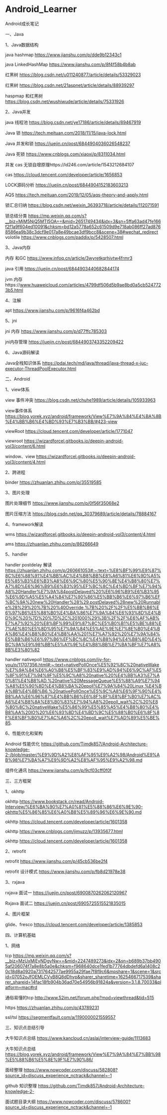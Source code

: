 # Android_Learner
Android成长笔记

一、Java

1、Java数据结构

java hashmap https://www.jianshu.com/p/dde9b12343c1

java LinkedHashMap https://www.jianshu.com/p/8f4f58b4b8ab

红黑树 https://blog.csdn.net/u011240877/article/details/53329023

红黑树 https://blog.csdn.net/21aspnet/article/details/88939297

haspmap 和红黑树 https://blog.csdn.net/wushiwude/article/details/75331926

2、Java并发

java 线程池  https://blog.csdn.net/ye17186/article/details/89467919

Java 锁 https://tech.meituan.com/2018/11/15/java-lock.html

Java 并发和锁 https://juejin.cn/post/6844904036026548237

Java 死锁 https://www.cnblogs.com/xiaoxi/p/8311034.html

并发 cas 无锁自增原理https://ld246.com/article/1543212684107

cas https://cloud.tencent.com/developer/article/1656853

LOCK源码分析 https://juejin.cn/post/6844904152183603213

AQS https://tech.meituan.com/2019/12/05/aqs-theory-and-apply.html

锁汇总归纳 https://blog.csdn.net/weixin_36393718/article/details/112071591

锁总结分类 https://mp.weixin.qq.com/s?__biz=MjM5NjQ5MTI5OA==&mid=2651749434&idx=3&sn=5ffa63ad47fe166f2f1a9f604ed10091&chksm=bd12a5778a652c61509d9e718ab086ff27ad8768586ea9b38c3dcf9e017a8e49bcae3df9bcc8&scene=38#wechat_redirect
volotile https://www.cnblogs.com/paddix/p/5428507.html

3、Java内存

内存 和GC https://www.infoq.cn/article/3wyretkqrhivtw4frmr3

java 引用 https://juejin.cn/post/6844903440682844174

jvm 内存https://www.huaweicloud.com/articles/4799df506d5b9ae8bd0a5cb5247723b5.html

4、注解

apt https://www.jianshu.com/p/9616f4a462bd

5、jni

jni 内存 https://www.jianshu.com/p/d77ffc785303

jni内存管理 https://juejin.cn/post/6844903743352209422

6、Java源码解读

Java全栈知识体系  https://pdai.tech/md/java/thread/java-thread-x-juc-executor-ThreadPoolExecutor.html

二、Android

1、view体系

view 事件冲突 https://blog.csdn.net/chuhe1989/article/details/105933963

view事件体系 https://blog.yorek.xyz/android/framework/View%E7%9A%84%E4%BA%8B%E4%BB%B6%E4%BD%93%E7%B3%BB/#423-view

viewRoot https://cloud.tencent.com/developer/article/1771047

viewroot https://wizardforcel.gitbooks.io/deepin-android-vol3/content/6.html

window、view https://wizardforcel.gitbooks.io/deepin-android-vol3/content/4.html

2、跨进程

binder https://zhuanlan.zhihu.com/p/35519585

3、图片处理

图片处理细节  https://www.jianshu.com/p/0f56f35068e2

图片压缩方法  https://blog.csdn.net/qq_30379689/article/details/78884167

4、framework解读

wms https://wizardforcel.gitbooks.io/deepin-android-vol3/content/4.html

ams  https://zhuanlan.zhihu.com/p/86266649

5、handler

handler postdelay 解读 https://zhuanlan.zhihu.com/p/260661053#:~:text=%E8%BF%99%E9%87%8C%E6%88%91%E4%BB%AC%E4%B8%BB%E8%A6%81%E6%9D%A5%E5%85%B3%E6%B3%A8%E6%9C%80%E5%90%8E%E4%B8%80%E7%A7%8D%E6%96%B9%E6%B3%95%EF%BC%8C%E4%BD%BF%E7%94%A8%20Handler%E7%9A%84postDelayed%20%E6%96%B9%E6%B3%95%E6%9D%A5%E5%A4%84%E7%90%86%E5%BB%B6%E6%97%B6%EF%BC%9A%20new%20Handler%28%29.postDelayed%28new%20Runnable%28%29%20%7B%20%40Override,%7B%20%2F%2F%E5%BB%B6%E6%97%B6%E5%88%B0%E4%BA%86%E7%9A%84%E6%93%8D%E4%BD%9C%20%7D%20%7D%2C%201000%29%3B%2F%2F%E6%AF%AB%E7%A7%92%20%E8%BF%99%E9%87%8C%E5%B0%B1%E5%BE%88%E7%AE%80%E5%8D%95%E7%9A%84%E5%AE%9E%E7%8E%B0%E4%BA%86%E4%B8%80%E4%B8%AA%201%E7%A7%92%20%E7%9A%84%E5%BB%B6%E6%97%B6%EF%BC%8C%E4%B8%94%E4%B8%8D%E4%BC%9A%E9%98%BB%E5%A1%9E%E4%B8%BB%E7%BA%BF%E7%A8%8B%E3%80%82

handler nativepoll https://www.cnblogs.com/jiy-for-you/p/11707356.html#:~:text=nativePollOnce%E5%92%8C%20nativeWake%E7%9A%84%E6%A0%B8%E5%BF%83%E9%AD%94%E6%9C%AF%E5%8F%91%E7%94%9F%E5%9C%A8%20native%20%E4%BB%A3%E7%A0%81%E4%B8%AD.%20native%20MessageQueue%E5%88%A9%E7%94%A8%E5%90%8D%E4%B8%BA%20epoll%E7%9A%84%20Linux,%E4%BA%8B%E4%BB%B6.%20nativePollOnce%E5%9C%A8%E6%9F%90%E4%B8%AA%E6%96%87%E4%BB%B6%E6%8F%8F%E8%BF%B0%E7%AC%A6%E4%B8%8A%E8%B0%83%E7%94%A8%20epoll_wait%2C%20%E8%80%8C%20nativeWake%E5%86%99%E5%85%A5%E4%B8%80%E4%B8%AA%20IO%20%E6%93%8D%E4%BD%9C%E5%88%B0%E6%8F%8F%E8%BF%B0%E7%AC%A6%2C%20epoll_wait%E7%AD%89%E5%BE%85.

6、性能优化和架构

Android 性能优化 https://github.com/Timdk857/Android-Architecture-knowledge-2-/blob/master/%E9%9D%A2%E8%AF%95%E9%A2%98/Android%E9%AB%98%E7%BA%A7%E9%9D%A2%E8%AF%95%E9%A2%98.md

组件化通讯 https://www.jianshu.com/p/9cf03cff0f0f

三、三方框架

1、okhttp

okhttp  https://www.bookstack.cn/read/Android-Interview/%E6%BA%90%E7%A0%81%E5%88%86%E6%9E%90-okhttp%E5%86%85%E6%A0%B8%E5%89%96%E6%9E%90.md

okhttp  https://cloud.tencent.com/developer/article/1601358

okhttp https://www.cnblogs.com/jimuzz/p/13935677.html

okhttp https://cloud.tencent.com/developer/article/1601358

2、retrofit

retrofit https://www.jianshu.com/p/45cb536be2f4

retrofit 设计模式 https://www.jianshu.com/p/fb8d21978e38

3、rxjava 

rxjava 面试一 https://juejin.cn/post/6900870262062120967

Rxjava 面试二  https://juejin.cn/post/6905725515521835015

4、图片框架

glide、fresco https://cloud.tencent.com/developer/article/1385853

四、计算机基础

1、网络

tcp https://mp.weixin.qq.com/s?__biz=MzUxMjEyNDgyNw==&mid=2247489273&idx=2&sn=b689b37bb4905af206074f7a8e8b5a0e&chksm=f968640dce1fed1b77764dbdefd6a1408c20c18d8a0920a7317642577ae9955a29fae7f8f9c6&mpshare=1&scene=1&srcid=07052oJfOEMLCVyB8Q8dDhvp&sharer_sharetime=1625466717539&sharer_shareid=14fac18fb904b36ad70e54956b91824a&version=3.1.8.70033&platform=mac#rd

通俗易懂的tcp http://www.52im.net/forum.php?mod=viewthread&tid=515

https https://zhuanlan.zhihu.com/p/43789231

ssl/tsl https://segmentfault.com/a/1190000021559557

三、知识点总结引导

大牛知识点总结 https://www.kancloud.cn/aslai/interview-guide/1113683

大牛知识点总结 https://blog.yorek.xyz/android/framework/View%E7%9A%84%E7%BB%98%E5%88%B6%E5%8E%9F%E7%90%86/

面经整理 https://www.nowcoder.com/discuss/582808?source_id=discuss_experience_nctrack&channel=-1

github 知识整理 https://github.com/Timdk857/Android-Architecture-knowledge-2-

面试题目录大纲  https://www.nowcoder.com/discuss/578600?source_id=discuss_experience_nctrack&channel=-1
